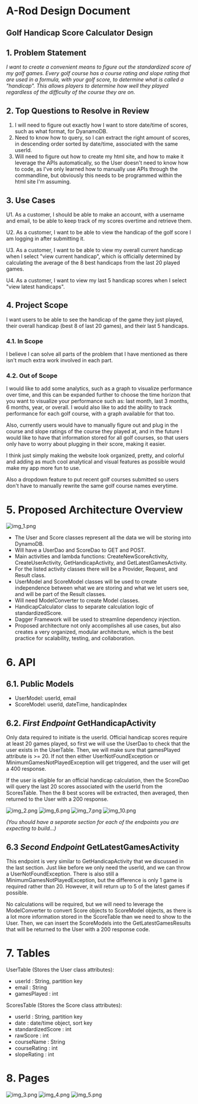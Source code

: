 # A-Rod Design Document

## Golf Handicap Score Calculator Design

## 1. Problem Statement

*I want to create a convenient means to figure out the standardized score of my golf games. 
Every golf course has a course rating and slope rating that are used in a formula, with your golf score, to determine what is called a "handicap". 
This allows players to determine how well they played regardless of the difficulty of the course they are on.*


## 2. Top Questions to Resolve in Review

1.   I will need to figure out exactly how I want to store date/time of scores, such as what format, for DyanamoDB.
2.   Need to know how to query, so I can extract the right amount of scores, in descending order sorted by date/time, associated with the same userId.
3.  Will need to figure out how to create my html site, and how to make it leverage the APIs automatically, so the User doesn't need to know how to code, as I've only learned how to manually use APIs through the commandline, but obviously this needs to be programmed within the html site I'm assuming.

## 3. Use Cases

U1. As a customer, I should be able to make an account, with a username and email, 
to be able to keep track of my scores overtime and retrieve them.
    
U2. As a customer, I want to be able to view the handicap of the golf score I am logging 
in after submitting it.

U3. As a customer, I want to be able to view my overall current handicap when I 
select "view current handicap", which is officially determined by calculating the average 
of the 8 best handicaps from the last 20 played games.

U4. As a customer, I want to view my last 5 handicap scores when I select 
"view latest handicaps".

## 4. Project Scope

I want users to be able to see the handicap of the game they just played, their overall
handicap (best 8 of last 20 games), and their last 5 handicaps.

### 4.1. In Scope

I believe I can solve all parts of the problem that I have mentioned as there isn't much 
extra work involved in each part. 

### 4.2. Out of Scope

I would like to add some analytics, such as a graph to visualize performance over time, 
and this can be expanded further to choose the time horizon that you want to visualize 
your performance such as: last month, last 3 months, 6 months, year, or overall. I would 
also like to add the ability to track performance for each golf course, with a graph 
available for that too. 

Also, currently users would have to manually figure out and plug
in the course and slope ratings of the course they played at, and in the future I would
like to have that information stored for all golf courses, so that users only have to
worry about plugging in their score, making it easier. 

I think just simply making the website look organized, pretty, and colorful 
and adding as much cool analytical and visual features as possible would make 
my app more fun to use. 

Also a dropdown feature to put recent golf courses submitted so users don't
have to manually rewrite the same golf course names everytime. 

# 5. Proposed Architecture Overview

![img_1.png](img_1.png)
- The User and Score classes represent all the data we will be storing into DynamoDB.
- Will have a UserDao and ScoreDao to GET and POST. 
- Main activities and lambda functions: CreateNewScoreActivity, CreateUserActivity, GetHandicapActivity, and GetLatestGamesActivity.
- For the listed activity classes there will be a Provider, Request, and Result class. 
- UserModel and ScoreModel classes will be used to create independence between what we are storing and what we let users see, and will be part of the Result classes.
- Will need ModelConverter to create Model classes.
- HandicapCalculator class to separate calculation logic of standardizedScore. 
- Dagger Framework will be used to streamline dependency injection.
- Proposed architecture not only accomplishes all use cases, but also creates a very organized, modular architecture, which is the best practice for scalability, testing, and collaboration.

# 6. API

## 6.1. Public Models

- UserModel: userId, email
- ScoreModel: userId, dateTime, handicapIndex

## 6.2. *First Endpoint* GetHandicapActivity

Only data required to initiate is the userId. Official handicap scores require
at least 20 games played, so first we will use the UserDao to check that the
user exists in the UserTable. Then, we will make sure that gamesPlayed attribute
is >= 20. If not then either UserNotFoundException or 
MinimumGamesNotPlayedException will get triggered, and the user will get a
400 response. 

If the user is eligible for an official handicap calculation, then the 
ScoreDao will query the last 20 scores associated with the userId from the
ScoresTable. Then the 8 best scores will be extracted, then averaged, then
returned to the User with a 200 response. 

![img_2.png](img_2.png)
![img_6.png](img_6.png)
![img_7.png](img_7.png)
![img_10.png](img_10.png)

*(You should have a separate section for each of the endpoints you are expecting
to build...)*

## 6.3 *Second Endpoint* GetLatestGamesActivity

This endpoint is very similar to GetHandicapActivity that we discussed in the
last section. Just like before we only need the userId, and we can throw
a UserNotFoundException. There is also still a MinimumGamesNotPlayedException,
but the difference is only 1 game is required rather than 20. However, it will
return up to 5 of the latest games if possible. 

No calculations will be required, but we will need to leverage the ModelConverter
to convert Score objects to ScoreModel objects, as there is a lot more 
information stored in the ScoreTable than we need to show to the User. Then,
we can insert the ScoreModels into the GetLatestGamesResults that will be
returned to the User with a 200 response code. 

# 7. Tables

UserTable (Stores the User class attributes):
- userId : String, partition key
- email : String
- gamesPlayed : int

ScoresTable (Stores the Score class attributes):
- userId : String, partition key
- date : date/time object, sort key
- standardizedScore : int
- rawScore : int
- courseName : String
- courseRating : int
- slopeRating : int

# 8. Pages

![img_3.png](img_3.png)
![img_4.png](img_4.png)
![img_5.png](img_5.png)